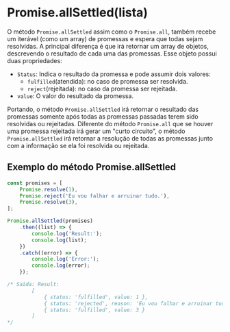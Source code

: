# Promise.allSettled(lista)

O método `Promise.allSettled` assim como o `Promise.all`, também recebe um iterável (como um array) de promessas e espera que todas sejam resolvidas. A principal diferença é que irá retornar um array de objetos, descrevendo o resultado de cada uma das promessas. Esse objeto possui duas propriedades:

* `Status`: Indica o resultado da promessa e pode assumir dois valores:
  * `fulfilled`(atendida): no caso de promessa ser resolvida.
  * `reject`(rejeitada): no caso da promessa ser rejeitada.
* `value`: O valor do resultado da promessa.

Portando, o método `Promise.allSettled` irá retornar o resultado das promessas somente após todas as promessas passadas terem sido resolvidas ou rejeitadas. Diferente do método `Promise.all` que se houver uma promessa rejeitada irá gerar um "curto circuito", o método `Promise.allSettled` irá retornar a resolução de todas as promessas  junto com a informação se ela foi resolvida ou rejeitada.

## Exemplo do método Promise.allSettled

```js
const promises = [
    Promise.resolve(1),
    Promise.reject('Eu vou falhar e arruinar tudo.'),
    Promise.resolve(3),
];

Promise.allSettled(promises)
    .then((list) => {
        console.log('Result:');
        console.log(list);
    })
    .catch((error) => {
        console.log('Error:');
        console.log(error);
    });

/* Saída: Result:
        [
            { status: 'fulfilled', value: 1 },
            { status: 'rejected', reason: 'Eu vou falhar e arruinar tudo.' },
            { status: 'fulfilled', value: 3 }
        ]
*/
```
